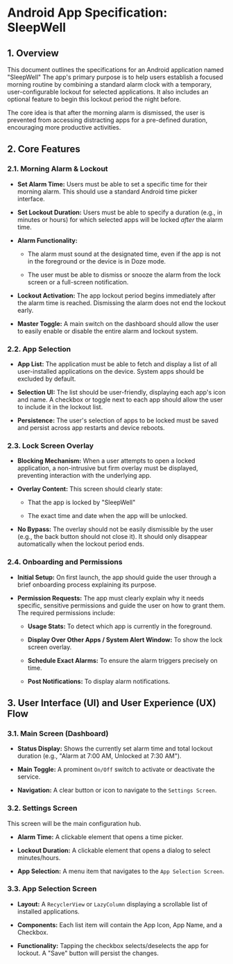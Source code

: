 ﻿# Android App Specification: SleepWell

## 1. Overview

This document outlines the specifications for an Android application named "SleepWell" The app's primary purpose is to help users establish a focused morning routine by combining a standard alarm clock with a temporary, user-configurable lockout for selected applications. It also includes an optional feature to begin this lockout period the night before.

The core idea is that after the morning alarm is dismissed, the user is prevented from accessing distracting apps for a pre-defined duration, encouraging more productive activities.

## 2. Core Features

### 2.1. Morning Alarm & Lockout

-   **Set Alarm Time:** Users must be able to set a specific time for their morning alarm. This should use a standard Android time picker interface.
    
-   **Set Lockout Duration:** Users must be able to specify a duration (e.g., in minutes or hours) for which selected apps will be locked _after_ the alarm time.
    
-   **Alarm Functionality:**
    
    -   The alarm must sound at the designated time, even if the app is not in the foreground or the device is in Doze mode.
        
    -   The user must be able to dismiss or snooze the alarm from the lock screen or a full-screen notification.
        
-   **Lockout Activation:** The app lockout period begins immediately after the alarm time is reached. Dismissing the alarm does not end the lockout early.
    
-   **Master Toggle:** A main switch on the dashboard should allow the user to easily enable or disable the entire alarm and lockout system.
    

### 2.2. App Selection

-   **App List:** The application must be able to fetch and display a list of all user-installed applications on the device. System apps should be excluded by default.
    
-   **Selection UI:** The list should be user-friendly, displaying each app's icon and name. A checkbox or toggle next to each app should allow the user to include it in the lockout list.
    
-   **Persistence:** The user's selection of apps to be locked must be saved and persist across app restarts and device reboots.
    
    

### 2.3. Lock Screen Overlay

-   **Blocking Mechanism:** When a user attempts to open a locked application, a non-intrusive but firm overlay must be displayed, preventing interaction with the underlying app.
    
-   **Overlay Content:** This screen should clearly state:
    
    -   That the app is locked by "SleepWell"
        
    -   The exact time and date when the app will be unlocked.
        
-   **No Bypass:** The overlay should not be easily dismissible by the user (e.g., the back button should not close it). It should only disappear automatically when the lockout period ends.
    

### 2.4. Onboarding and Permissions

-   **Initial Setup:** On first launch, the app should guide the user through a brief onboarding process explaining its purpose.
    
-   **Permission Requests:** The app must clearly explain why it needs specific, sensitive permissions and guide the user on how to grant them. The required permissions include:
    
    -   **Usage Stats:** To detect which app is currently in the foreground.
        
    -   **Display Over Other Apps / System Alert Window:** To show the lock screen overlay.
        
    -   **Schedule Exact Alarms:** To ensure the alarm triggers precisely on time.
        
    -   **Post Notifications:** To display alarm notifications.
        

## 3. User Interface (UI) and User Experience (UX) Flow

### 3.1. Main Screen (Dashboard)

-   **Status Display:** Shows the currently set alarm time and total lockout duration (e.g., "Alarm at 7:00 AM, Unlocked at 7:30 AM").
    
-   **Main Toggle:** A prominent `On/Off` switch to activate or deactivate the service.
    
-   **Navigation:** A clear button or icon to navigate to the `Settings Screen`.
    

### 3.2. Settings Screen

This screen will be the main configuration hub.

-   **Alarm Time:** A clickable element that opens a time picker.
    
-   **Lockout Duration:** A clickable element that opens a dialog to select minutes/hours.
    
-   **App Selection:** A menu item that navigates to the `App Selection Screen`.
    

### 3.3. App Selection Screen

-   **Layout:** A `RecyclerView` or `LazyColumn` displaying a scrollable list of installed applications.
    
-   **Components:** Each list item will contain the App Icon, App Name, and a Checkbox.
    
-   **Functionality:** Tapping the checkbox selects/deselects the app for lockout. A "Save" button will persist the changes.
    

